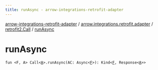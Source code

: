 ```yaml
---
title: runAsync - arrow-integrations-retrofit-adapter
---
```


[arrow-integrations-retrofit-adapter](../../index.html) / [arrow.integrations.retrofit.adapter](../index.html) / [retrofit2.Call](index.html) / [runAsync](./run-async.html)

# runAsync

`fun <F, A> Call<`[`A`](run-async.html#A)`>.runAsync(AC: Async<`[`F`](run-async.html#F)`>): Kind<`[`F`](run-async.html#F)`, Response<`[`A`](run-async.html#A)`>>`